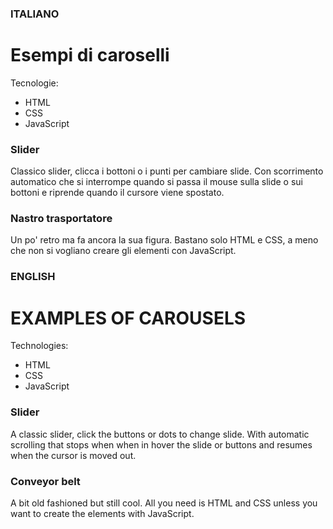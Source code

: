 ### ITALIANO

# Esempi di caroselli
Tecnologie:
- HTML
- CSS
- JavaScript

### Slider
Classico slider, clicca i bottoni o i punti per cambiare slide.
Con scorrimento automatico che si interrompe quando si passa il mouse sulla slide o sui bottoni e riprende quando il cursore viene spostato.

### Nastro trasportatore
Un po' retro ma fa ancora la sua figura. Bastano solo HTML e CSS, a meno che non si vogliano creare gli elementi con JavaScript.



### ENGLISH

# EXAMPLES OF CAROUSELS
Technologies:
- HTML
- CSS
- JavaScript

### Slider
A classic slider, click the buttons or dots to change slide.
With automatic scrolling that stops when when in hover the slide or buttons and resumes when the cursor is moved out.

### Conveyor belt
A bit old fashioned but still cool. All you need is HTML and CSS unless you want to create the elements with JavaScript.